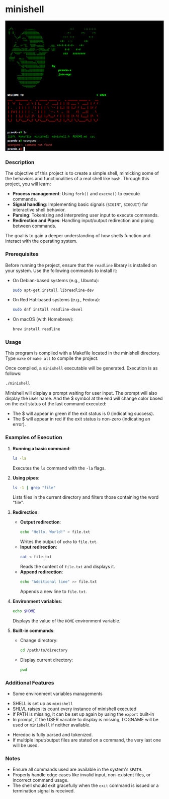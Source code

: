 
# minishell

![](.media/00.png)

### Description

The objective of this project is to create a simple shell, mimicking some of the behaviors and functionalities of a real shell like `bash`. Through this project, you will learn:
- **Process management**: Using `fork()` and `execve()` to execute commands.
- **Signal handling**: Implementing basic signals (`SIGINT`, `SIGQUIT`) for interactive shell behavior.
- **Parsing**: Tokenizing and interpreting user input to execute commands.
- **Redirection and Pipes**: Handling input/output redirection and piping between commands.

The goal is to gain a deeper understanding of how shells function and interact with the operating system.

### Prerequisites

Before running the project, ensure that the `readline` library is installed on your system. Use the following commands to install it:

- On Debian-based systems (e.g., Ubuntu):
  ```bash
  sudo apt-get install libreadline-dev
  ```

- On Red Hat-based systems (e.g., Fedora):
  ```bash
  sudo dnf install readline-devel
  ```

- On macOS (with Homebrew):
  ```bash
  brew install readline
  ```

### Usage

This program is compiled with a Makefile located in the minishell directory. Type `make` or `make all` to compile the project. <br>

Once compiled, a `minishell` executable will be generated. Execution is as follows:

```bash
./minishell
```

Minishell will display a prompt waiting for user input.
The prompt will also display the user name. And the $ symbol at the end will change color based on the exit status of the last command executed:

  -  The $ will appear in green if the exit status is 0 (indicating success).
  -  The $ will appear in red if the exit status is non-zero (indicating an error).

### Examples of Execution

1. **Running a basic command**:
   ```bash
   ls -la
   ```
   Executes the `ls` command with the `-la` flags.

2. **Using pipes**:
   ```bash
   ls -1 | grep "file"
   ```
   Lists files in the current directory and filters those containing the word "file".

3. **Redirection**:
   - **Output redirection**:
     ```bash
     echo "Hello, World!" > file.txt
     ```
     Writes the output of `echo` to `file.txt`.
   - **Input redirection**:
     ```bash
     cat < file.txt
     ```
     Reads the content of `file.txt` and displays it.
   - **Append redirection**:
     ```bash
     echo "Additional line" >> file.txt
     ```
     Appends a new line to `file.txt`.

4. **Environment variables**:
   ```bash
   echo $HOME
   ```
   Displays the value of the `HOME` environment variable.

5. **Built-in commands**:
   - Change directory:
     ```bash
     cd /path/to/directory
     ```
   - Display current directory:
     ```bash
     pwd
     ```

### Additional Features

* Some environment variables managements
- SHELL is set up as `minishell`
- SHLVL raises its count every instance of minishell executed
- If PATH is missing, it can be set up again by using the `export` built-in
- In prompt, if the USER variable to display is missing, LOGNAME will be used or `minishell` if neither available.
* Heredoc is fully parsed and tokenized.
* If multiple input/output files are stated on a command, the very last one will be used.

### Notes

- Ensure all commands used are available in the system's `$PATH`.
- Properly handle edge cases like invalid input, non-existent files, or incorrect command usage.
- The shell should exit gracefully when the `exit` command is issued or a termination signal is received.

